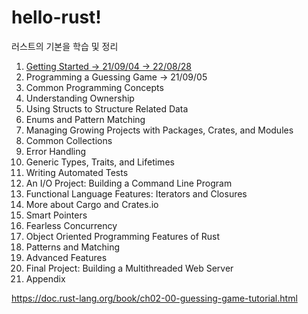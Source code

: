 # hello-rust!

러스트의 기본을 학습 및 정리

1. [Getting Started -> 21/09/04 -> 22/08/28](Chap.1.md)
2. Programming a Guessing Game -> 21/09/05
3. Common Programming Concepts
4. Understanding Ownership
5. Using Structs to Structure Related Data
6. Enums and Pattern Matching
7. Managing Growing Projects with Packages, Crates, and Modules
8. Common Collections
9. Error Handling
10. Generic Types, Traits, and Lifetimes
11. Writing Automated Tests
12. An I/O Project: Building a Command Line Program
13. Functional Language Features: Iterators and Closures
14. More about Cargo and Crates.io
15. Smart Pointers
16. Fearless Concurrency
17. Object Oriented Programming Features of Rust
18. Patterns and Matching
19. Advanced Features
20. Final Project: Building a Multithreaded Web Server
21. Appendix

https://doc.rust-lang.org/book/ch02-00-guessing-game-tutorial.html
